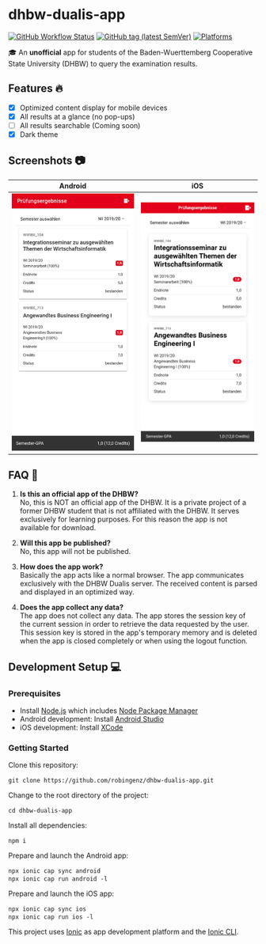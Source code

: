 # dhbw-dualis-app

[![GitHub Workflow Status](https://img.shields.io/github/workflow/status/robingenz/dhbw-dualis-app/CI/main)](https://github.com/robingenz/dhbw-dualis-app/actions)
[![GitHub tag (latest SemVer)](https://img.shields.io/github/tag/robingenz/dhbw-dualis-app?color=brightgreen&label=version)](https://github.com/robingenz/dhbw-dualis-app/releases)
[![Platforms](https://img.shields.io/badge/platform-android%20%7C%20ios-lightgrey)](https://github.com/robingenz/dhbw-dualis-app)

🎓 An **unofficial** app for students of the Baden-Wuerttemberg Cooperative State University (DHBW) to query the examination results.

## Features 🔥

- [x] Optimized content display for mobile devices
- [x] All results at a glance (no pop-ups)
- [ ] All results searchable (Coming soon)
- [x] Dark theme

## Screenshots 📷

| Android                                                                            | iOS                                                                        |
| ---------------------------------------------------------------------------------- | -------------------------------------------------------------------------- |
| ![Android Exam Results Page](/resources/screenshots/android-exam-results-page.jpg) | ![iOS Exam Results Page](/resources/screenshots/ios-exam-results-page.jpg) |

## FAQ 📢

1. **Is this an official app of the DHBW?**  
   No, this is NOT an official app of the DHBW.
   It is a private project of a former DHBW student that is not affiliated with the DHBW.
   It serves exclusively for learning purposes.
   For this reason the app is not available for download.

2. **Will this app be published?**  
   No, this app will not be published.

3. **How does the app work?**  
   Basically the app acts like a normal browser.
   The app communicates exclusively with the DHBW Dualis server.
   The received content is parsed and displayed in an optimized way.

4. **Does the app collect any data?**  
   The app does not collect any data.
   The app stores the session key of the current session in order to retrieve the data requested by the user.
   This session key is stored in the app's temporary memory and is deleted when the app is closed completely or when using the logout function.

## Development Setup 💻

### Prerequisites

- Install [Node.js](https://nodejs.org) which includes [Node Package Manager](https://www.npmjs.com/get-npm)
- Android development: Install [Android Studio](https://developer.android.com/studio)
- iOS development: Install [XCode](https://apps.apple.com/de/app/xcode/id497799835?mt=12)

### Getting Started

Clone this repository:

```
git clone https://github.com/robingenz/dhbw-dualis-app.git
```

Change to the root directory of the project:

```
cd dhbw-dualis-app
```

Install all dependencies:

```
npm i
```

Prepare and launch the Android app:

```
npx ionic cap sync android
npx ionic cap run android -l
```

Prepare and launch the iOS app:

```
npx ionic cap sync ios
npx ionic cap run ios -l
```

This project uses [Ionic](https://ionicframework.com/) as app development platform and the [Ionic CLI](https://ionicframework.com/docs/cli).

<!-- ## Contributing 😊

See [CONTRIBUTING.md](https://github.com/robingenz/dhbw-dualis-app/blob/main/CONTRIBUTING.md). -->
